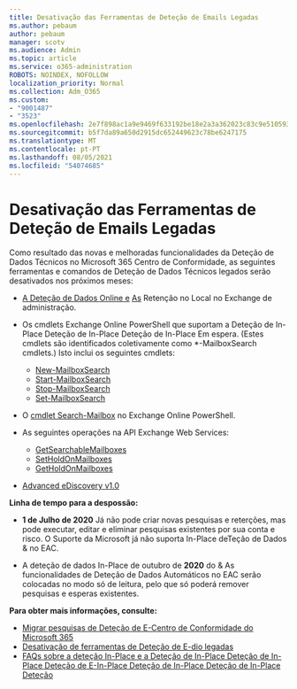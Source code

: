```yaml
---
title: Desativação das Ferramentas de Deteção de Emails Legadas
ms.author: pebaum
author: pebaum
manager: scotv
ms.audience: Admin
ms.topic: article
ms.service: o365-administration
ROBOTS: NOINDEX, NOFOLLOW
localization_priority: Normal
ms.collection: Adm_O365
ms.custom:
- "9001487"
- "3523"
ms.openlocfilehash: 2e7f898ac1a9e9469f633192be18e2a3a362023c83c9e510593196b5a4a0daf5
ms.sourcegitcommit: b5f7da89a650d2915dc652449623c78be6247175
ms.translationtype: MT
ms.contentlocale: pt-PT
ms.lasthandoff: 08/05/2021
ms.locfileid: "54074685"
---
```

# <a name="retirement-of-legacy-ediscovery-tools"></a>Desativação das Ferramentas de Deteção de Emails Legadas

Como resultado das novas e melhoradas funcionalidades da Deteção de Dados Técnicos no Microsoft 365 Centro de Conformidade, as seguintes ferramentas e comandos de Deteção de Dados Técnicos legados serão desativados nos próximos meses:

- [A Deteção de Dados Online e](https://docs.microsoft.com/exchange/security-and-compliance/in-place-ediscovery/in-place-ediscovery) [As](https://docs.microsoft.com/exchange/security-and-compliance/create-or-remove-in-place-holds) Retenção no Local no Exchange de administração.

- Os cmdlets Exchange Online PowerShell que suportam a Deteção de In-Place Deteção de In-Place Deteção de In-Place Em espera. (Estes cmdlets são identificados coletivamente como *-MailboxSearch cmdlets.) Isto inclui os seguintes cmdlets:

    - [New-MailboxSearch](https://docs.microsoft.com/powershell/module/exchange/policy-and-compliance-content-search/new-mailboxsearch)
    - [Start-MailboxSearch](https://docs.microsoft.com/powershell/module/exchange/policy-and-compliance-content-search/start-mailboxsearch)
    - [Stop-MailboxSearch](https://docs.microsoft.com/powershell/module/exchange/policy-and-compliance-content-search/stop-mailboxsearch)
    - [Set-MailboxSearch](https://docs.microsoft.com/powershell/module/exchange/policy-and-compliance-content-search/set-mailboxsearch)

- O [cmdlet Search-Mailbox](https://docs.microsoft.com/powershell/module/exchange/mailboxes/search-mailbox?view=exchange-ps) no Exchange Online PowerShell.
- As seguintes operações na API Exchange Web Services:
    - [GetSearchableMailboxes](https://docs.microsoft.com/exchange/client-developer/web-service-reference/getsearchablemailboxes-operation)
    - [SetHoldOnMailboxes](https://docs.microsoft.com/exchange/client-developer/web-service-reference/setholdonmailboxes-operation)
    - [GetHoldOnMailboxes](https://docs.microsoft.com/exchange/client-developer/web-service-reference/getholdonmailboxes-operation)

- [Advanced eDiscovery v1.0](https://docs.microsoft.com/microsoft-365/compliance/office-365-advanced-ediscovery)

**Linha de tempo para a despossão:**
- **1 de Julho de 2020** Já não pode criar novas pesquisas e reterções, mas pode executar, editar e eliminar pesquisas existentes por sua conta e risco. O Suporte da Microsoft já não suporta In-Place deTeção de Dados & no EAC.
    
- A deteção de dados In-Place de outubro de **2020** do & As funcionalidades de Deteção de Dados Automáticos no EAC serão colocadas no modo só de leitura, pelo que só poderá remover pesquisas e esperas existentes.

**Para obter mais informações, consulte:**

 - [Migrar pesquisas de Deteção de E-Centro de Conformidade do Microsoft 365](https://docs.microsoft.com/microsoft-365/compliance/migrate-legacy-ediscovery-searches-and-holds)
 - [Desativação de ferramentas de Deteção de E-dio legadas](https://docs.microsoft.com/microsoft-365/compliance/legacy-ediscovery-retirement)
 - [FAQs sobre a deteção In-Place e a Deteção de In-Place Deteção de In-Place Deteção de E-In-Place Deteção de In-Place Deteção de In-Place Deteção](https://docs.microsoft.com/microsoft-365/compliance/legacy-ediscovery-retirement#faqs-about-in-place-ediscovery-and-in-place-holds)



